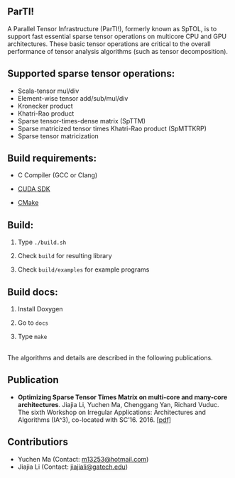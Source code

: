 ParTI!
------

A Parallel Tensor Infrastructure (ParTI!), formerly known as SpTOL, is to support fast essential sparse tensor operations on multicore CPU and GPU architectures. These basic tensor operations are critical to the overall performance of tensor analysis algorithms (such as tensor decomposition).


## Supported sparse tensor operations:

* Scala-tensor mul/div
* Element-wise tensor add/sub/mul/div
* Kronecker product
* Khatri-Rao product
* Sparse tensor-times-dense matrix (SpTTM)
* Sparse matricized tensor times Khatri-Rao product (SpMTTKRP)
* Sparse tensor matricization

## Build requirements:

- C Compiler (GCC or Clang)

- [CUDA SDK](https://developer.nvidia.com/cuda-downloads)

- [CMake](https://cmake.org)


## Build:

1. Type `./build.sh`

2. Check `build` for resulting library

3. Check `build/examples` for example programs

## Build docs:

1. Install Doxygen

2. Go to `docs`

3. Type `make`



<br/>The algorithms and details are described in the following publications.
## Publication
* **Optimizing Sparse Tensor Times Matrix on multi-core and many-core architectures**. Jiajia Li, Yuchen Ma, Chenggang Yan, Richard Vuduc. The sixth Workshop on Irregular Applications: Architectures and Algorithms (IA^3), co-located with SC’16. 2016. [[pdf]](http://fruitfly1026.github.io/static/files/sc16-ia3.pdf)


## Contributiors

* Yuchen Ma (Contact: m13253@hotmail.com)
* Jiajia Li (Contact: jiajiali@gatech.edu)
